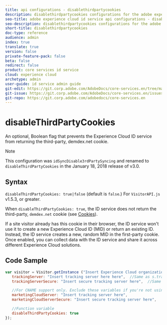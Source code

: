 ```yaml
---
title: api configurations - disablethirdpartycookies
description: disablethirdpartycookies configurations for the adobe experience cloud id service api
seo-title: adobe experience cloud id service api configurations - disablethirdpartycookies
seo-description: disablethirdpartycookies configurations for the adobe experience cloud id service api
short-title: disablethirdpartycookies
doc-type: reference
audience: admin
index: true
translate: true
version: false
private-feature-pack: false
beta: false
redirect: false
product: core services id service
cloud: experience cloud
archetype: admin
user-guide: id service admin guide
git-edit: https://git.corp.adobe.com/AdobeDocs/core-services.en/tree/master/help/id-service/id-service-api/id-service-api-configurations/id-service-api-configurations-disable-cookies.md
git-issue: https://git.corp.adobe.com/AdobeDocs/core-services.en/issues/new
git-repo: https://git.corp.adobe.com/adobedocs/core-services.en
---
```

<!--Meta Data Values

**Required Meta for search optimization and page data**

title: free text string

description: free text string

seo-title: free text string

seo-description: free text string

**Optional Meta for extended capabilities**

audience:
all (default), admin, developer, end-user
 
index: true (default), false
 
translate:
true (default), false
 
doc-type:
reference (default), tutorials

version:
false (default), Classic, Standard, 6.5, 6.4, 6.3, 6.2
 
private-feature-pack:
false (default), true
 
beta:
false (default), true
 
redirect:
false (default), pathname
-->

# disableThirdPartyCookies

An optional, Boolean flag that prevents the Experience Cloud ID service from returning the third-party, demdex.net cookie.

>[!NOTE]
>This configuration was `idSyncDisable3rdPartySyncing` and renamed to `disableThirdPartyCookies` in the January 18, 2018 release of v3.0.

## Syntax 
`disableThirdPartyCookies: true|false` \(default is `false`.\) For `VisitorAPI.js` v1.5.3, or greater.

When `disableThirdPartyCookies: true`, the ID service does not return the third-party, `demdex.net` cookie \(see [Cookies](id-service-api-configurations-disable-cookies.md)\). 

If a site visitor already has this cookie in their browser, the ID service won't use it to create a new Experience Cloud ID \(MID\) or return an existing ID. Instead, the ID service creates a new, random MID in the first-party cookie. Once enabled, you can collect data with the ID service and share it across different Experience Cloud solutions.

## Code Sample 

```javascript
var visitor = Visitor.getInstance ("Insert Experience Cloud organization ID here",{
   trackingServer: "Insert tracking server here here",  //Same as s.trackingServer
   trackingServerSecure: "Insert secure tracking server here",  //Same as s.trackingServerSecure

   //For CNAME support only. Exclude these variables if you're not using CNAME
   marketingCloudServer: "Insert tracking server here",
   marketingCloudServerSecure: "Insert secure tracking server here",

   //Function variable
   disableThirdPartyCookies: true
});
```